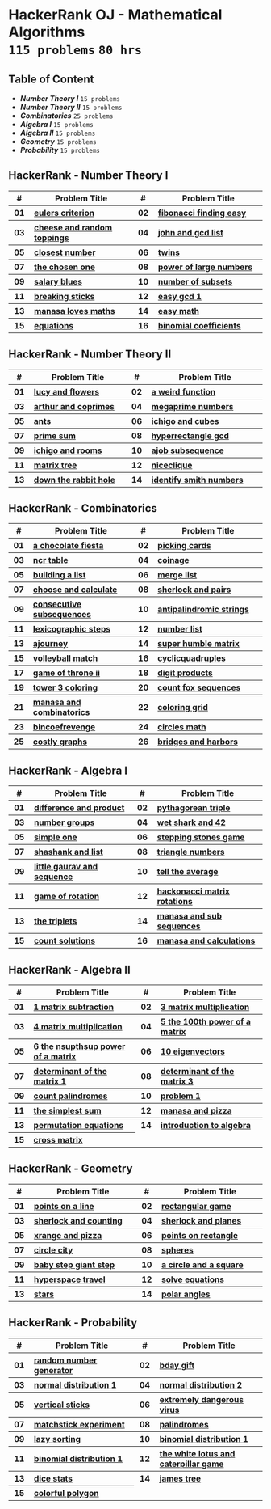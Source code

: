 # HackerRank OJ - Mathematical Algorithms <br> `115 problems` `80 hrs`

## Table of Content

- ***Number Theory I***             `15 problems`
- ***Number Theory II***            `15 problems`
- ***Combinatorics***               `25 problems`
- ***Algebra I***                   `15 problems`
- ***Algebra II***                  `15 problems`
- ***Geometry***                    `15 problems`
- ***Probability***                 `15 problems`

## HackerRank - Number Theory I

<table>
    <head>
        <tr>
<th align="center">#</th>
<th align="center" width="600px">Problem Title</th>
<th align="center">#</th>
<th align="center" width="600px">Problem Title</th>
        </tr>
    </head>
    <tbody>
        <tr>
<th align="center" width="50px">01</th><th align="left" width="550px"><a href="https://hackerrank.com/challenges/eulers-criterion/problem">eulers criterion</a></th>
<th align="center" width="50px">02</th><th align="left" width="550px"><a href="https://hackerrank.com/challenges/fibonacci-finding-easy/problem">fibonacci finding easy</a></th>
        </tr>
        <tr>
<th align="center" width="50px">03</th><th align="left" width="550px"><a href="https://hackerrank.com/challenges/cheese-and-random-toppings/problem">cheese and random toppings</a></th>
<th align="center" width="50px">04</th><th align="left" width="550px"><a href="https://hackerrank.com/challenges/john-and-gcd-list/problem">john and gcd list</a></th>
        </tr>
        <tr>
<th align="center" width="50px">05</th><th align="left" width="550px"><a href="https://hackerrank.com/challenges/closest-number/problem">closest number</a></th>
<th align="center" width="50px">06</th><th align="left" width="550px"><a href="https://hackerrank.com/challenges/twins/problem">twins</a></th>
        </tr>
        <tr>
<th align="center" width="50px">07</th><th align="left" width="550px"><a href="https://hackerrank.com/challenges/the-chosen-one/problem">the chosen one</a></th>
<th align="center" width="50px">08</th><th align="left" width="550px"><a href="https://hackerrank.com/challenges/power-of-large-numbers/problem">power of large numbers</a></th>
        </tr>
        <tr>
<th align="center" width="50px">09</th><th align="left" width="550px"><a href="https://hackerrank.com/challenges/salary-blues/problem">salary blues</a></th>
<th align="center" width="50px">10</th><th align="left" width="550px"><a href="https://hackerrank.com/challenges/number-of-subsets/problem">number of subsets</a></th>
        </tr>
        <tr>
<th align="center" width="50px">11</th><th align="left" width="550px"><a href="https://hackerrank.com/challenges/breaking-sticks/problem">breaking sticks</a></th>
<th align="center" width="50px">12</th><th align="left" width="550px"><a href="https://hackerrank.com/challenges/easy-gcd-1/problem">easy gcd 1</a></th>
        </tr>
        <tr>
<th align="center" width="50px">13</th><th align="left" width="550px"><a href="https://hackerrank.com/challenges/manasa-loves-maths/problem">manasa loves maths</a></th>
<th align="center" width="50px">14</th><th align="left" width="550px"><a href="https://hackerrank.com/challenges/easy-math/problem">easy math</a></th>
        </tr>
        <tr>
<th align="center" width="50px">15</th><th align="left" width="550px"><a href="https://hackerrank.com/challenges/equations/problem">equations</a></th>
<th align="center" width="50px">16</th><th align="left" width="550px"><a href="https://hackerrank.com/challenges/binomial-coefficients/problem">binomial coefficients</a></th>
        </tr>
    </tbody>
</table>

## HackerRank - Number Theory II

<table>
    <head>
        <tr>
<th align="center">#</th>
<th align="center" width="600px">Problem Title</th>
<th align="center">#</th>
<th align="center" width="600px">Problem Title</th>
        </tr>
    </head>
    <tbody>
        <tr>
<th align="center" width="50px">01</th><th align="left" width="550px"><a href="https://hackerrank.com/challenges/lucy-and-flowers/problem">lucy and flowers</a></th>
<th align="center" width="50px">02</th><th align="left" width="550px"><a href="https://hackerrank.com/challenges/a-weird-function/problem">a weird function</a></th>
        </tr>
        <tr>
<th align="center" width="50px">03</th><th align="left" width="550px"><a href="https://hackerrank.com/challenges/arthur-and-coprimes/problem">arthur and coprimes</a></th>
<th align="center" width="50px">04</th><th align="left" width="550px"><a href="https://hackerrank.com/challenges/megaprime-numbers/problem">megaprime numbers</a></th>
        </tr>
        <tr>
<th align="center" width="50px">05</th><th align="left" width="550px"><a href="https://hackerrank.com/challenges/ants/problem">ants</a></th>
<th align="center" width="50px">06</th><th align="left" width="550px"><a href="https://hackerrank.com/challenges/ichigo-and-cubes/problem">ichigo and cubes</a></th>
        </tr>
        <tr>
<th align="center" width="50px">07</th><th align="left" width="550px"><a href="https://hackerrank.com/challenges/prime-sum/problem">prime sum</a></th>
<th align="center" width="50px">08</th><th align="left" width="550px"><a href="https://hackerrank.com/challenges/hyperrectangle-gcd/problem">hyperrectangle gcd</a></th>
        </tr>
        <tr>
<th align="center" width="50px">09</th><th align="left" width="550px"><a href="https://hackerrank.com/challenges/ichigo-and-rooms/problem">ichigo and rooms</a></th>
<th align="center" width="50px">10</th><th align="left" width="550px"><a href="https://hackerrank.com/challenges/ajob-subsequence/problem">ajob subsequence</a></th>
        </tr>
        <tr>
<th align="center" width="50px">11</th><th align="left" width="550px"><a href="https://hackerrank.com/challenges/matrix-tree/problem">matrix tree</a></th>
<th align="center" width="50px">12</th><th align="left" width="550px"><a href="https://hackerrank.com/challenges/niceclique/problem">niceclique</a></th>
        </tr>
        <tr>
<th align="center" width="50px">13</th><th align="left" width="550px"><a href="https://hackerrank.com/challenges/down-the-rabbit-hole/problem">down the rabbit hole</a></th>
<th align="center" width="50px">14</th><th align="left" width="550px"><a href="https://hackerrank.com/challenges/identify-smith-numbers/problem">identify smith numbers</a></th>
        </tr>
    </tbody>
</table>

## HackerRank - Combinatorics

<table>
    <head>
        <tr>
<th align="center">#</th>
<th align="center" width="600px">Problem Title</th>
<th align="center">#</th>
<th align="center" width="600px">Problem Title</th>
        </tr>
    </head>
    <tbody>
        <tr>
<th align="center" width="50px">01</th><th align="left" width="550px"><a href="https://hackerrank.com/challenges/a-chocolate-fiesta/problem">a chocolate fiesta</a></th>
<th align="center" width="50px">02</th><th align="left" width="550px"><a href="https://hackerrank.com/challenges/picking-cards/problem">picking cards</a></th>
        </tr>
        <tr>
<th align="center" width="50px">03</th><th align="left" width="550px"><a href="https://hackerrank.com/challenges/ncr-table/problem">ncr table</a></th>
<th align="center" width="50px">04</th><th align="left" width="550px"><a href="https://hackerrank.com/challenges/coinage/problem">coinage</a></th>
        </tr>
        <tr>
<th align="center" width="50px">05</th><th align="left" width="550px"><a href="https://hackerrank.com/challenges/building-a-list/problem">building a list</a></th>
<th align="center" width="50px">06</th><th align="left" width="550px"><a href="https://hackerrank.com/challenges/merge-list/problem">merge list</a></th>
        </tr>
        <tr>
<th align="center" width="50px">07</th><th align="left" width="550px"><a href="https://hackerrank.com/challenges/choose-and-calculate/problem">choose and calculate</a></th>
<th align="center" width="50px">08</th><th align="left" width="550px"><a href="https://hackerrank.com/challenges/sherlock-and-pairs/problem">sherlock and pairs</a></th>
        </tr>
        <tr>
<th align="center" width="50px">09</th><th align="left" width="550px"><a href="https://hackerrank.com/challenges/consecutive-subsequences/problem">consecutive subsequences</a></th>
<th align="center" width="50px">10</th><th align="left" width="550px"><a href="https://hackerrank.com/challenges/antipalindromic-strings/problem">antipalindromic strings</a></th>
        </tr>
        <tr>
<th align="center" width="50px">11</th><th align="left" width="550px"><a href="https://hackerrank.com/challenges/lexicographic-steps/problem">lexicographic steps</a></th>
<th align="center" width="50px">12</th><th align="left" width="550px"><a href="https://hackerrank.com/challenges/number-list/problem">number list</a></th>
        </tr>
        <tr>
<th align="center" width="50px">13</th><th align="left" width="550px"><a href="https://hackerrank.com/challenges/ajourney/problem">ajourney</a></th>
<th align="center" width="50px">14</th><th align="left" width="550px"><a href="https://hackerrank.com/challenges/super-humble-matrix/problem">super humble matrix</a></th>
        </tr>
        <tr>
<th align="center" width="50px">15</th><th align="left" width="550px"><a href="https://hackerrank.com/challenges/volleyball-match/problem">volleyball match</a></th>
<th align="center" width="50px">16</th><th align="left" width="550px"><a href="https://hackerrank.com/challenges/cyclicquadruples/problem">cyclicquadruples</a></th>
        </tr>
        <tr>
<th align="center" width="50px">17</th><th align="left" width="550px"><a href="https://hackerrank.com/challenges/game-of-throne-ii/problem">game of throne ii</a></th>
<th align="center" width="50px">18</th><th align="left" width="550px"><a href="https://hackerrank.com/challenges/digit-products/problem">digit products</a></th>
        </tr>
        <tr>
<th align="center" width="50px">19</th><th align="left" width="550px"><a href="https://hackerrank.com/challenges/tower-3-coloring/problem">tower 3 coloring</a></th>
<th align="center" width="50px">20</th><th align="left" width="550px"><a href="https://hackerrank.com/challenges/count-fox-sequences/problem">count fox sequences</a></th>
        </tr>
        <tr>
<th align="center" width="50px">21</th><th align="left" width="550px"><a href="https://hackerrank.com/challenges/manasa-and-combinatorics/problem">manasa and combinatorics</a></th>
<th align="center" width="50px">22</th><th align="left" width="550px"><a href="https://hackerrank.com/challenges/coloring-grid/problem">coloring grid</a></th>
        </tr>
        <tr>
<th align="center" width="50px">23</th><th align="left" width="550px"><a href="https://hackerrank.com/challenges/bincoefrevenge/problem">bincoefrevenge</a></th>
<th align="center" width="50px">24</th><th align="left" width="550px"><a href="https://hackerrank.com/challenges/circles-math/problem">circles math</a></th>
        </tr>
        <tr>
<th align="center" width="50px">25</th><th align="left" width="550px"><a href="https://hackerrank.com/challenges/costly-graphs/problem">costly graphs</a></th>
<th align="center" width="50px">26</th><th align="left" width="550px"><a href="https://hackerrank.com/challenges/bridges-and-harbors/problem">bridges and harbors</a></th>
        </tr>
    </tbody>
</table>

## HackerRank - Algebra I

<table>
    <head>
        <tr>
<th align="center">#</th>
<th align="center" width="600px">Problem Title</th>
<th align="center">#</th>
<th align="center" width="600px">Problem Title</th>
        </tr>
    </head>
    <tbody>
        <tr>
<th align="center" width="50px">01</th><th align="left" width="550px"><a href="https://hackerrank.com/challenges/difference-and-product/problem">difference and product</a></th>
<th align="center" width="50px">02</th><th align="left" width="550px"><a href="https://hackerrank.com/challenges/pythagorean-triple/problem">pythagorean triple</a></th>
        </tr>
        <tr>
<th align="center" width="50px">03</th><th align="left" width="550px"><a href="https://hackerrank.com/challenges/number-groups/problem">number groups</a></th>
<th align="center" width="50px">04</th><th align="left" width="550px"><a href="https://hackerrank.com/challenges/wet-shark-and-42/problem">wet shark and 42</a></th>
        </tr>
        <tr>
<th align="center" width="50px">05</th><th align="left" width="550px"><a href="https://hackerrank.com/challenges/simple-one/problem">simple one</a></th>
<th align="center" width="50px">06</th><th align="left" width="550px"><a href="https://hackerrank.com/challenges/stepping-stones-game/problem">stepping stones game</a></th>
        </tr>
        <tr>
<th align="center" width="50px">07</th><th align="left" width="550px"><a href="https://hackerrank.com/challenges/shashank-and-list/problem">shashank and list</a></th>
<th align="center" width="50px">08</th><th align="left" width="550px"><a href="https://hackerrank.com/challenges/triangle-numbers/problem">triangle numbers</a></th>
        </tr>
        <tr>
<th align="center" width="50px">09</th><th align="left" width="550px"><a href="https://hackerrank.com/challenges/little-gaurav-and-sequence/problem">little gaurav and sequence</a></th>
<th align="center" width="50px">10</th><th align="left" width="550px"><a href="https://hackerrank.com/challenges/tell-the-average/problem">tell the average</a></th>
        </tr>
        <tr>
<th align="center" width="50px">11</th><th align="left" width="550px"><a href="https://hackerrank.com/challenges/game-of-rotation/problem">game of rotation</a></th>
<th align="center" width="50px">12</th><th align="left" width="550px"><a href="https://hackerrank.com/challenges/hackonacci-matrix-rotations/problem">hackonacci matrix rotations</a></th>
        </tr>
        <tr>
<th align="center" width="50px">13</th><th align="left" width="550px"><a href="https://hackerrank.com/challenges/the-triplets/problem">the triplets</a></th>
<th align="center" width="50px">14</th><th align="left" width="550px"><a href="https://hackerrank.com/challenges/manasa-and-sub-sequences/problem">manasa and sub sequences</a></th>
        </tr>
        <tr>
<th align="center" width="50px">15</th><th align="left" width="550px"><a href="https://hackerrank.com/challenges/count-solutions/problem">count solutions</a></th>
<th align="center" width="50px">16</th><th align="left" width="550px"><a href="https://hackerrank.com/challenges/manasa-and-calculations/problem">manasa and calculations</a></th>
        </tr>
    </tbody>
</table>

## HackerRank - Algebra II

<table>
    <head>
        <tr>
<th align="center">#</th>
<th align="center" width="600px">Problem Title</th>
<th align="center">#</th>
<th align="center" width="600px">Problem Title</th>
        </tr>
    </head>
    <tbody>
        <tr>
<th align="center" width="50px">01</th><th align="left" width="550px"><a href="https://hackerrank.com/challenges/linear-algebra-foundations-1-matrix-subtraction/problem">1 matrix subtraction</a></th>
<th align="center" width="50px">02</th><th align="left" width="550px"><a href="https://hackerrank.com/challenges/linear-algebra-foundations-3-matrix-multiplication/problem">3 matrix multiplication</a></th>
        </tr>
        <tr>
<th align="center" width="50px">03</th><th align="left" width="550px"><a href="https://hackerrank.com/challenges/linear-algebra-foundations-4-matrix-multiplication/problem">4 matrix multiplication</a></th>
<th align="center" width="50px">04</th><th align="left" width="550px"><a href="https://hackerrank.com/challenges/linear-algebra-foundations-5-the-100th-power-of-a-matrix/problem">5 the 100th power of a matrix</a></th>
        </tr>
        <tr>
<th align="center" width="50px">05</th><th align="left" width="550px"><a href="https://hackerrank.com/challenges/linear-algebra-foundations-6-the-nsupthsup-power-of-a-matrix/problem">6 the nsupthsup power of a matrix</a></th>
<th align="center" width="50px">06</th><th align="left" width="550px"><a href="https://hackerrank.com/challenges/linear-algebra-fundamentals-10-eigenvectors/problem">10 eigenvectors</a></th>
        </tr>
        <tr>
<th align="center" width="50px">07</th><th align="left" width="550px"><a href="https://hackerrank.com/challenges/determinant-of-the-matrix-1/problem">determinant of the matrix 1</a></th>
<th align="center" width="50px">08</th><th align="left" width="550px"><a href="https://hackerrank.com/challenges/determinant-of-the-matrix-3/problem">determinant of the matrix 3</a></th>
        </tr>
        <tr>
<th align="center" width="50px">09</th><th align="left" width="550px"><a href="https://hackerrank.com/challenges/count-palindromes/problem">count palindromes</a></th>
<th align="center" width="50px">10</th><th align="left" width="550px"><a href="https://hackerrank.com/challenges/linear-algebra-foundations-1/problem">problem 1</a></th>
        </tr>
        <tr>
<th align="center" width="50px">11</th><th align="left" width="550px"><a href="https://hackerrank.com/challenges/the-simplest-sum/problem">the simplest sum</a></th>
<th align="center" width="50px">12</th><th align="left" width="550px"><a href="https://hackerrank.com/challenges/manasa-and-pizza/problem">manasa and pizza</a></th>
        </tr>
        <tr>
<th align="center" width="50px">13</th><th align="left" width="550px"><a href="https://hackerrank.com/challenges/permutation-equations/problem">permutation equations</a></th>
<th align="center" width="50px">14</th><th align="left" width="550px"><a href="https://hackerrank.com/challenges/introduction-to-algebra/problem">introduction to algebra</a></th>
        </tr>
        <tr>
<th align="center" width="50px">15</th><th align="left" width="550px"><a href="https://hackerrank.com/challenges/cross-matrix/problem">cross matrix</a></th>
        </tr>
    </tbody>
</table>

## HackerRank - Geometry

<table>
    <head>
        <tr>
<th align="center">#</th>
<th align="center" width="600px">Problem Title</th>
<th align="center">#</th>
<th align="center" width="600px">Problem Title</th>
        </tr>
    </head>
    <tbody>
        <tr>
<th align="center" width="50px">01</th><th align="left" width="550px"><a href="https://hackerrank.com/challenges/points-on-a-line/problem">points on a line</a></th>
<th align="center" width="50px">02</th><th align="left" width="550px"><a href="https://hackerrank.com/challenges/rectangular-game/problem">rectangular game</a></th>
        </tr>
        <tr>
<th align="center" width="50px">03</th><th align="left" width="550px"><a href="https://hackerrank.com/challenges/sherlock-and-counting/problem">sherlock and counting</a></th>
<th align="center" width="50px">04</th><th align="left" width="550px"><a href="https://hackerrank.com/challenges/sherlock-and-planes/problem">sherlock and planes</a></th>
        </tr>
        <tr>
<th align="center" width="50px">05</th><th align="left" width="550px"><a href="https://hackerrank.com/challenges/xrange-and-pizza/problem">xrange and pizza</a></th>
<th align="center" width="50px">06</th><th align="left" width="550px"><a href="https://hackerrank.com/challenges/points-on-rectangle/problem">points on rectangle</a></th>
        </tr>
        <tr>
<th align="center" width="50px">07</th><th align="left" width="550px"><a href="https://hackerrank.com/challenges/circle-city/problem">circle city</a></th>
<th align="center" width="50px">08</th><th align="left" width="550px"><a href="https://hackerrank.com/challenges/spheres/problem">spheres</a></th>
        </tr>
        <tr>
<th align="center" width="50px">09</th><th align="left" width="550px"><a href="https://hackerrank.com/challenges/baby-step-giant-step/problem">baby step giant step</a></th>
<th align="center" width="50px">10</th><th align="left" width="550px"><a href="https://hackerrank.com/challenges/a-circle-and-a-square/problem">a circle and a square</a></th>
        </tr>
        <tr>
<th align="center" width="50px">11</th><th align="left" width="550px"><a href="https://hackerrank.com/challenges/hyperspace-travel/problem">hyperspace travel</a></th>
<th align="center" width="50px">12</th><th align="left" width="550px"><a href="https://hackerrank.com/challenges/solve-equations/problem">solve equations</a></th>
        </tr>
        <tr>
<th align="center" width="50px">13</th><th align="left" width="550px"><a href="https://hackerrank.com/challenges/stars/problem">stars</a></th>
<th align="center" width="50px">14</th><th align="left" width="550px"><a href="https://hackerrank.com/challenges/polar-angles/problem">polar angles</a></th>
        </tr>
    </tbody>
</table>

## HackerRank - Probability

<table>
    <head>
        <tr>
<th align="center">#</th>
<th align="center" width="600px">Problem Title</th>
<th align="center">#</th>
<th align="center" width="600px">Problem Title</th>
        </tr>
    </head>
    <tbody>
        <tr>
<th align="center" width="50px">01</th><th align="left" width="550px"><a href="https://hackerrank.com/challenges/random-number-generator/problem">random number generator</a></th>
<th align="center" width="50px">02</th><th align="left" width="550px"><a href="https://hackerrank.com/challenges/bday-gift/problem">bday gift</a></th>
        </tr>
        <tr>
<th align="center" width="50px">03</th><th align="left" width="550px"><a href="https://hackerrank.com/challenges/normal-distribution-1/problem">normal distribution 1</a></th>
<th align="center" width="50px">04</th><th align="left" width="550px"><a href="https://hackerrank.com/challenges/normal-distribution-2/problem">normal distribution 2</a></th>
        </tr>
        <tr>
<th align="center" width="50px">05</th><th align="left" width="550px"><a href="https://hackerrank.com/challenges/vertical-sticks/problem">vertical sticks</a></th>
<th align="center" width="50px">06</th><th align="left" width="550px"><a href="https://hackerrank.com/challenges/extremely-dangerous-virus/problem">extremely dangerous virus</a></th>
        </tr>
        <tr>
<th align="center" width="50px">07</th><th align="left" width="550px"><a href="https://hackerrank.com/challenges/matchstick-experiment/problem">matchstick experiment</a></th>
<th align="center" width="50px">08</th><th align="left" width="550px"><a href="https://hackerrank.com/challenges/palindromes/problem">palindromes</a></th>
        </tr>
        <tr>
<th align="center" width="50px">09</th><th align="left" width="550px"><a href="https://hackerrank.com/challenges/lazy-sorting/problem">lazy sorting</a></th>
<th align="center" width="50px">10</th><th align="left" width="550px"><a href="https://hackerrank.com/challenges/binomial-distribution-1/problem">binomial distribution 1</a></th>
        </tr>
        <tr>
<th align="center" width="50px">11</th><th align="left" width="550px"><a href="https://hackerrank.com/challenges/binomial-distribution-1/problem">binomial distribution 1</a></th>
<th align="center" width="50px">12</th><th align="left" width="550px"><a href="https://hackerrank.com/challenges/the-white-lotus-and-caterpillar-game/problem">the white lotus and caterpillar game</a></th>
        </tr>
        <tr>
<th align="center" width="50px">13</th><th align="left" width="550px"><a href="https://hackerrank.com/challenges/dice-stats/problem">dice stats</a></th>
<th align="center" width="50px">14</th><th align="left" width="550px"><a href="https://hackerrank.com/challenges/james-tree/problem">james tree</a></th>
        </tr>
        <tr>
<th align="center" width="50px">15</th><th align="left" width="550px"><a href="https://hackerrank.com/challenges/colorful-polygon/problem">colorful polygon</a></th>
        </tr>
    </tbody>
</table>
